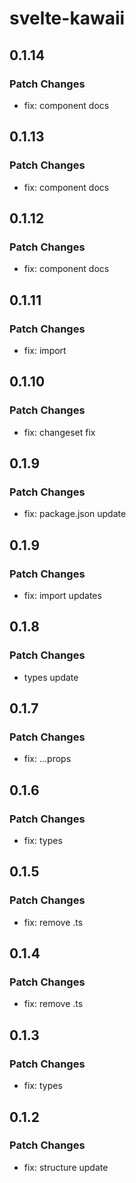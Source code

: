 # svelte-kawaii

## 0.1.14

### Patch Changes

- fix: component docs

## 0.1.13

### Patch Changes

- fix: component docs

## 0.1.12

### Patch Changes

- fix: component docs

## 0.1.11

### Patch Changes

- fix: import

## 0.1.10

### Patch Changes

- fix: changeset fix

## 0.1.9

### Patch Changes

- fix: package.json update

## 0.1.9

### Patch Changes

- fix: import updates

## 0.1.8

### Patch Changes

- types update

## 0.1.7

### Patch Changes

- fix: ...props

## 0.1.6

### Patch Changes

- fix: types

## 0.1.5

### Patch Changes

- fix: remove .ts

## 0.1.4

### Patch Changes

- fix: remove .ts

## 0.1.3

### Patch Changes

- fix: types

## 0.1.2

### Patch Changes

- fix: structure update
